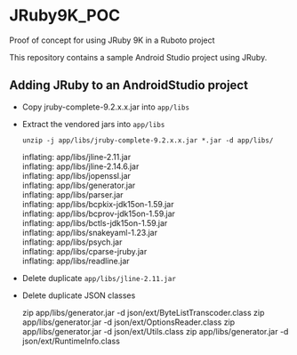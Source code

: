 # JRuby9K_POC
Proof of concept for using JRuby 9K in a Ruboto project

This repository contains a sample Android Studio project using JRuby.

## Adding JRuby to an AndroidStudio project

* Copy jruby-complete-9.2.x.x.jar into `app/libs`

* Extract the vendored jars into `app/libs`

  `unzip -j app/libs/jruby-complete-9.2.x.x.jar *.jar -d app/libs/`
  
    inflating: app/libs/jline-2.11.jar  
    inflating: app/libs/jline-2.14.6.jar  
    inflating: app/libs/jopenssl.jar   
    inflating: app/libs/generator.jar  
    inflating: app/libs/parser.jar     
    inflating: app/libs/bcpkix-jdk15on-1.59.jar  
    inflating: app/libs/bcprov-jdk15on-1.59.jar  
    inflating: app/libs/bctls-jdk15on-1.59.jar  
    inflating: app/libs/snakeyaml-1.23.jar  
    inflating: app/libs/psych.jar      
    inflating: app/libs/cparse-jruby.jar  
    inflating: app/libs/readline.jar 

* Delete duplicate `app/libs/jline-2.11.jar`

* Delete duplicate JSON classes

    zip app/libs/generator.jar -d json/ext/ByteListTranscoder.class
    zip app/libs/generator.jar -d json/ext/OptionsReader.class
    zip app/libs/generator.jar -d json/ext/Utils.class
    zip app/libs/generator.jar -d json/ext/RuntimeInfo.class